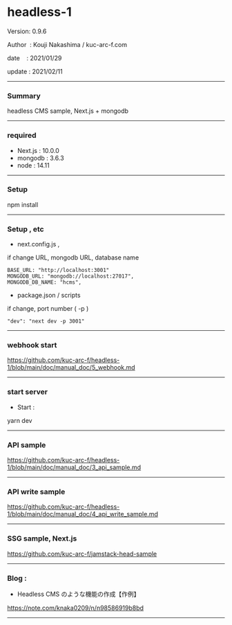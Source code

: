 # headless-1

 Version: 0.9.6

 Author  : Kouji Nakashima / kuc-arc-f.com

 date    : 2021/01/29

 update  : 2021/02/11

***
### Summary

headless CMS sample, Next.js + mongodb

***
### required
* Next.js : 10.0.0
* mongodb : 3.6.3
* node : 14.11


***
### Setup

npm install

***
### Setup , etc
* next.config.js , 

if change URL, mongodb URL, database name

```
BASE_URL: "http://localhost:3001"
MONGODB_URL: "mongodb://localhost:27017",
MONGODB_DB_NAME: "hcms",    
```

* package.json / scripts

if change, port number ( -p )

```
"dev": "next dev -p 3001"
```

***
### webhook start

https://github.com/kuc-arc-f/headless-1/blob/main/doc/manual_doc/5_webhook.md

***
### start server
* Start :

yarn dev

***
### API sample

https://github.com/kuc-arc-f/headless-1/blob/main/doc/manual_doc/3_api_sample.md

***
### API write sample

https://github.com/kuc-arc-f/headless-1/blob/main/doc/manual_doc/4_api_write_sample.md

***
### SSG sample, Next.js 

https://github.com/kuc-arc-f/jamstack-head-sample

***
### Blog : 

* Headless CMS のような機能の作成【作例】

https://note.com/knaka0209/n/n98586919b8bd

***

